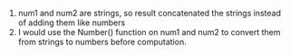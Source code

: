 1. num1 and num2 are strings, so result concatenated the strings instead of adding them like numbers
2. I would use the Number() function on num1 and num2 to convert them from strings to numbers before computation.